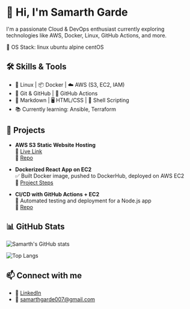 # 👋 Hi, I'm Samarth Garde

I'm a passionate Cloud & DevOps enthusiast currently exploring technologies like AWS, Docker, Linux, GitHub Actions, and more.

🏢 OS Stack:  linux ubuntu alpine centOS

## 🛠️ Skills & Tools

- 🐧 Linux | 📦 Docker | ☁️ AWS (S3, EC2, IAM)
- 🔁 Git & GitHub | 🚀 GitHub Actions
- 📝 Markdown | 🖥️ HTML/CSS | 📄 Shell Scripting
- 📚 Currently learning: Ansible, Terraform

## 🚀 Projects

- **AWS S3 Static Website Hosting**  
  🔗 [Live Link](http://your-bucket-name.s3-website.ap-south-1.amazonaws.com)  
  📁 [Repo](https://github.com/samarthgarde/AWS-learning-journal)

- **Dockerized React App on EC2**  
  ✅ Built Docker image, pushed to DockerHub, deployed on AWS EC2  
  📁 [Project Steps](https://github.com/samarthgarde/react-docker-deploy)

- **CI/CD with GitHub Actions + EC2**  
  🚀 Automated testing and deployment for a Node.js app  
  📁 [Repo](https://github.com/samarthgarde/devops-ci-cd-demo)

## 📊 GitHub Stats

![Samarth's GitHub stats](https://github-readme-stats.vercel.app/api?username=samarthgarde&show_icons=true&theme=radical)

![Top Langs](https://github-readme-stats.vercel.app/api/top-langs/?username=samarthgarde&layout=compact&theme=radical)

## 📫 Connect with me

- 🔗 [LinkedIn](https://www.linkedin.com/in/samarthgarde)
- 📧 samarthgarde007@gmail.com

